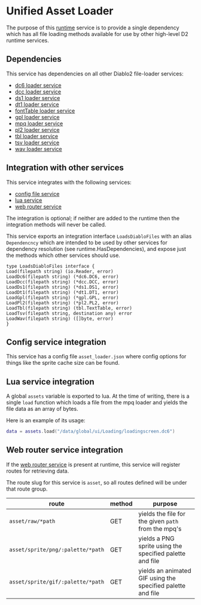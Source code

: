 # Unified Asset Loader

The purpose of this [runtime](https://github.com/gravestench/runtime) service is to provide a single dependency
which has all file loading methods available for use by other high-level
D2 runtime services.

## Dependencies

This service has dependencies on all other Diablo2 file-loader services:

* [dc6 loader service](../dc6Loader)
* [dcc loader service](../dccLoader)
* [ds1 loader service](../ds1Loader)
* [dt1 loader service](../dt1Loader)
* [fontTable loader service](../fontTableLoader)
* [gpl loader service](../gplLoader)
* [mpq loader service](../mpqLoader)
* [pl2 loader service](../pl2Loader)
* [tbl loader service](../tblLoader)
* [tsv loader service](../tsvLoader)
* [wav loader service](../wavLoader)

## Integration with other services

This service integrates with the following services:

* [config file service](../configFile)
* [lua service](../lua)
* [web router service](../webRouter)

The integration is optional; if neither are added to the runtime then the
integration methods will never be called.

This service exports an integration interface `LoadsDiabloFiles` with an alias
`Dependencncy` which are intended to be used by other services for dependency
resolution (see runtime.HasDependencies), and expose just the methods which
other services should use.

```golang
type LoadsDiabloFiles interface {
Load(filepath string) (io.Reader, error)
LoadDc6(filepath string) (*dc6.DC6, error)
LoadDcc(filepath string) (*dcc.DCC, error)
LoadDs1(filepath string) (*ds1.DS1, error)
LoadDt1(filepath string) (*dt1.DT1, error)
LoadGpl(filepath string) (*gpl.GPL, error)
LoadPl2(filepath string) (*pl2.PL2, error)
LoadTbl(filepath string) (tbl.TextTable, error)
LoadTsv(filepath string, destination any) error
LoadWav(filepath string) ([]byte, error)
}
```

## Config service integration

This service has a config file `asset_loader.json` where config options for
things like the sprite cache size can be found.

## Lua service integration

A global `assets` variable is exported to lua. At the time of writing, there is
a single `load` function which loads a file from the mpq loader and yields the
file data as an array of bytes.

Here is an example of its usage:

```lua
data = assets.load("/data/global/ui/Loading/loadingscreen.dc6")
```

## Web router service integration

If the [web router service](../webRouter) is present at runtime, this service will
register routes for retrieving data.

The route slug for this service is `asset`, so all routes defined will be under
that route group.

| route                             | method | purpose                                                     |
|-----------------------------------|--------|-------------------------------------------------------------|
| `asset/raw/*path`                 | GET    | yields the file for the given `path` from the mpq's         |
| `asset/sprite/png/:palette/*path` | GET    | yields a PNG sprite using the specified palette and file    |
| `asset/sprite/gif/:palette/*path` | GET    | yields an animated GIF using the specified palette and file |
